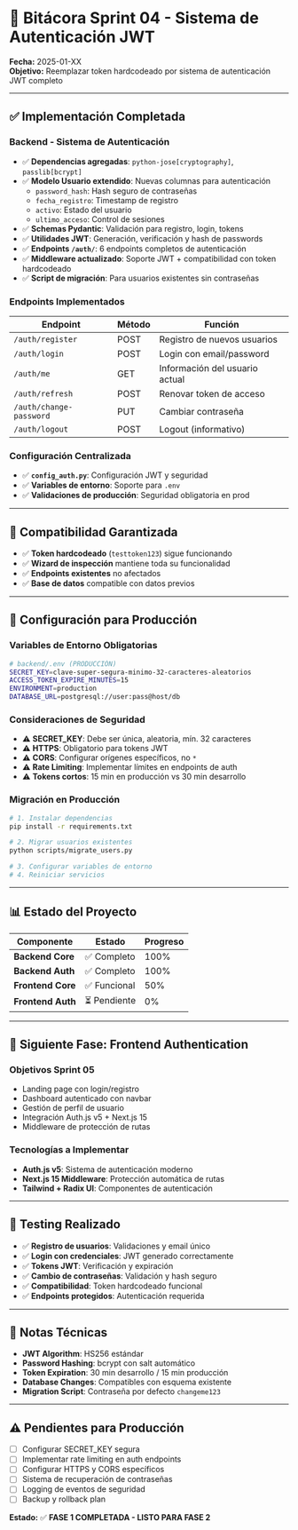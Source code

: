 # 🔐 Bitácora Sprint 04 - Sistema de Autenticación JWT

**Fecha:** 2025-01-XX  
**Objetivo:** Reemplazar token hardcodeado por sistema de autenticación JWT completo

---

## ✅ Implementación Completada

### **Backend - Sistema de Autenticación**
- ✅ **Dependencias agregadas**: `python-jose[cryptography]`, `passlib[bcrypt]`
- ✅ **Modelo Usuario extendido**: Nuevas columnas para autenticación
  - `password_hash`: Hash seguro de contraseñas
  - `fecha_registro`: Timestamp de registro
  - `activo`: Estado del usuario
  - `ultimo_acceso`: Control de sesiones
- ✅ **Schemas Pydantic**: Validación para registro, login, tokens
- ✅ **Utilidades JWT**: Generación, verificación y hash de passwords
- ✅ **Endpoints `/auth/`**: 6 endpoints completos de autenticación
- ✅ **Middleware actualizado**: Soporte JWT + compatibilidad con token hardcodeado
- ✅ **Script de migración**: Para usuarios existentes sin contraseñas

### **Endpoints Implementados**
| Endpoint | Método | Función |
|----------|---------|---------|
| `/auth/register` | POST | Registro de nuevos usuarios |
| `/auth/login` | POST | Login con email/password |
| `/auth/me` | GET | Información del usuario actual |
| `/auth/refresh` | POST | Renovar token de acceso |
| `/auth/change-password` | PUT | Cambiar contraseña |
| `/auth/logout` | POST | Logout (informativo) |

### **Configuración Centralizada**
- ✅ **`config_auth.py`**: Configuración JWT y seguridad
- ✅ **Variables de entorno**: Soporte para `.env`
- ✅ **Validaciones de producción**: Seguridad obligatoria en prod

---

## 🔄 Compatibilidad Garantizada

- ✅ **Token hardcodeado** (`testtoken123`) sigue funcionando
- ✅ **Wizard de inspección** mantiene toda su funcionalidad
- ✅ **Endpoints existentes** no afectados
- ✅ **Base de datos** compatible con datos previos

---

## 🚀 Configuración para Producción

### **Variables de Entorno Obligatorias**
```bash
# backend/.env (PRODUCCIÓN)
SECRET_KEY=clave-super-segura-minimo-32-caracteres-aleatorios
ACCESS_TOKEN_EXPIRE_MINUTES=15
ENVIRONMENT=production
DATABASE_URL=postgresql://user:pass@host/db
```

### **Consideraciones de Seguridad**
- ⚠️ **SECRET_KEY**: Debe ser única, aleatoria, mín. 32 caracteres
- ⚠️ **HTTPS**: Obligatorio para tokens JWT
- ⚠️ **CORS**: Configurar orígenes específicos, no `*`
- ⚠️ **Rate Limiting**: Implementar límites en endpoints de auth
- ⚠️ **Tokens cortos**: 15 min en producción vs 30 min desarrollo

### **Migración en Producción**
```bash
# 1. Instalar dependencias
pip install -r requirements.txt

# 2. Migrar usuarios existentes
python scripts/migrate_users.py

# 3. Configurar variables de entorno
# 4. Reiniciar servicios
```

---

## 📊 Estado del Proyecto

| Componente | Estado | Progreso |
|------------|--------|----------|
| **Backend Core** | ✅ Completo | 100% |
| **Backend Auth** | ✅ Completo | 100% |
| **Frontend Core** | ✅ Funcional | 50% |
| **Frontend Auth** | ⏳ Pendiente | 0% |

---

## 🎯 Siguiente Fase: Frontend Authentication

### **Objetivos Sprint 05**
- Landing page con login/registro
- Dashboard autenticado con navbar
- Gestión de perfil de usuario  
- Integración Auth.js v5 + Next.js 15
- Middleware de protección de rutas

### **Tecnologías a Implementar**
- **Auth.js v5**: Sistema de autenticación moderno
- **Next.js 15 Middleware**: Protección automática de rutas
- **Tailwind + Radix UI**: Componentes de autenticación

---

## 🧪 Testing Realizado

- ✅ **Registro de usuarios**: Validaciones y email único
- ✅ **Login con credenciales**: JWT generado correctamente  
- ✅ **Tokens JWT**: Verificación y expiración
- ✅ **Cambio de contraseñas**: Validación y hash seguro
- ✅ **Compatibilidad**: Token hardcodeado funcional
- ✅ **Endpoints protegidos**: Autenticación requerida

---

## 📝 Notas Técnicas

- **JWT Algorithm**: HS256 estándar
- **Password Hashing**: bcrypt con salt automático
- **Token Expiration**: 30 min desarrollo / 15 min producción
- **Database Changes**: Compatibles con esquema existente
- **Migration Script**: Contraseña por defecto `changeme123`

---

## ⚠️ Pendientes para Producción

- [ ] Configurar SECRET_KEY segura
- [ ] Implementar rate limiting en auth endpoints  
- [ ] Configurar HTTPS y CORS específicos
- [ ] Sistema de recuperación de contraseñas
- [ ] Logging de eventos de seguridad
- [ ] Backup y rollback plan

**Estado:** ✅ **FASE 1 COMPLETADA - LISTO PARA FASE 2**